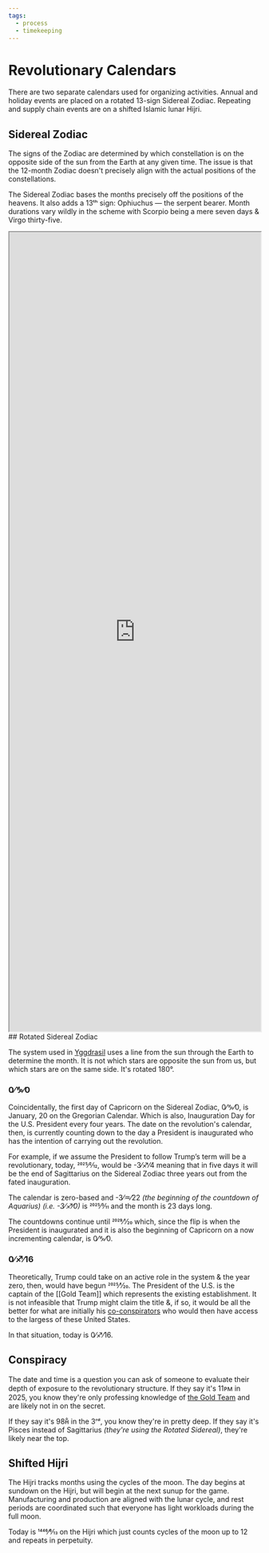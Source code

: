 ```yaml
---
tags:
  - process
  - timekeeping
---
```

# Revolutionary Calendars

There are two separate calendars used for organizing activities. Annual and holiday events are placed on a rotated 13-sign Sidereal Zodiac. Repeating and supply chain 
events are on a shifted Islamic lunar Hijri.

## Sidereal Zodiac

The signs of the Zodiac are determined by which constellation is on the opposite side of the sun from the Earth at any given time. The issue is that the 12-month Zodiac doesn't precisely align with the actual positions of the constellations.

The Sidereal Zodiac bases the months precisely off the positions of the heavens. It also adds a 13ᵗʰ sign: Ophiuchus — the serpent bearer. Month durations vary wildly in the scheme with Scorpio being a mere seven days & Virgo thirty-five.
<iframe src="https://gist.run/embed.html?id=e29f776b9a9b0c3d52251a28c573977c" style="height: 40vh; width: 100%; display: block; margin-inline: auto"></iframe>
## Rotated Sidereal Zodiac

The system used in [Yggdrasil](Yggdrasil.md) uses a line from the sun through the Earth to determine the month. It is not which stars are opposite the sun from us, but which stars are on the same side. It's rotated 180°.
### 0⁄♑⁄0

Coincidentally, the first day of Capricorn on the Sidereal Zodiac, 0⁄♑⁄0, is January, 20 on the Gregorian Calendar. Which is also, Inauguration Day for the U.S. President every four years. The date on the revolution's calendar, then, is currently counting down to the day a President is inaugurated who has the intention of carrying out the revolution.

For example, if we assume the President to follow Trump’s term will be a revolutionary, today, 2025⁄2⁄12, would be -3⁄♐⁄4 meaning that in five days it will be the end of Sagittarius on the Sidereal Zodiac three years out from the fated inauguration.

The calendar is zero-based and -3⁄♒⁄22 *(the beginning of the countdown of Aquarius)* *(i.e. -3⁄♐⁄0)* is 2025⁄3⁄11 and the month is 23 days long.

The countdowns continue until 2029⁄1⁄20 which, since the flip is when the President is inaugurated and it is also the beginning of Capricorn on a now incrementing calendar, is 0⁄♑⁄0.

### 0⁄♐⁄16

Theoretically, Trump could take on an active role in the system & the year zero, then, would have begun 2025⁄1⁄20. The President of the U.S. is the captain of the [[Gold Team]] which represents the existing establishment. It is not infeasible that Trump might claim the title &, if so, it would be all the better for what are initially his [co-conspirators](Hard%20Reset) who would then have access to the largess of these United States. 

In that situation, today is 0⁄♐⁄16.

## Conspiracy

The date and time is a question you can ask of someone to evaluate their depth of exposure to the revolutionary structure. If they say it's 11ᴘᴍ in 2025, you know they're only professing knowledge of [the Gold Team](Gold%20Team.md) and are likely not in on the secret.

If they say it's 98ʜ͋ in the 3ʳᵈ, you know they're in pretty deep. If they say it's Pisces instead of Sagittarius *(they're using the Rotated Sidereal)*, they're likely near the top.
## Shifted Hijri

The Hijri tracks months using the cycles of the moon. The day begins at sundown on the Hijri, but will begin at the next sunup for the game. Manufacturing and production are aligned with the lunar cycle, and rest periods are coordinated such that everyone has light workloads during the full moon.

Today is 1446⁄8⁄13 on the Hijri which just counts cycles of the moon up to 12 and repeats in perpetuity.